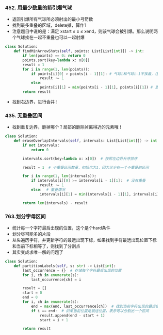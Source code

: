 ### 452. 用最少数量的箭引爆气球
- 返回引爆所有气球所必须射出的最小弓箭数
- 找到最多重叠的区域，delete掉，算作1
- 注意题目中说的是：满足 xstart ≤ x ≤ xend，则该气球会被引爆。那么说明两个气球挨在一起不重叠也可以一起射爆
  
```python
class Solution:
    def findMinArrowShots(self, points: List[List[int]]) -> int:
        if len(points) == 0: return 0
        points.sort(key=lambda x: x[0])
        result = 1
        for i in range(1, len(points)):
            if points[i][0] > points[i - 1][1]: # 气球i和气球i-1不挨着，注意这里不是>=
                result += 1
            else:
                points[i][1] = min(points[i - 1][1], points[i][1]) # 更新重叠气球最小右边界
        return result
```

- 找到右边界，进行合并！

### 435. 无重叠区间 
- 找到重复边界，删掉哪个？局部的删除掉离得近的元素哦！

```python
class Solution:
    def eraseOverlapIntervals(self, intervals: List[List[int]]) -> int:
        if not intervals:
            return 0

        intervals.sort(key=lambda x: x[0])  # 按照左边界升序排序

        result = 1  # 不重叠区间数量，初始化为1，因为至少有一个不重叠的区间

        for i in range(1, len(intervals)):
            if intervals[i][0] >= intervals[i - 1][1]:  # 没有重叠
                result += 1
            else:  # 重叠情况
                intervals[i][1] = min(intervals[i - 1][1], intervals[i][1])  # 更新重叠区间的右边界

        return len(intervals) - result

```


### 763.划分字母区间 
- 统计每一个字符最后出现的位置，这个是个hard条件
- 划分尽可能多的片段
- 从头遍历字符，并更新字符的最远出现下标，如果找到字符最远出现位置下标和当前下标相等了，则找到了分割点
- 其实变成求唯一解的问题了

```python
class Solution:
    def partitionLabels(self, s: str) -> List[int]:
        last_occurrence = {}  # 存储每个字符最后出现的位置
        for i, ch in enumerate(s):
            last_occurrence[ch] = i

        result = []
        start = 0
        end = 0
        for i, ch in enumerate(s):
            end = max(end, last_occurrence[ch])  # 找到当前字符出现的最远位置
            if i == end:  # 如果当前位置是最远位置，表示可以分割出一个区间
                result.append(end - start + 1)
                start = i + 1

        return result

```
